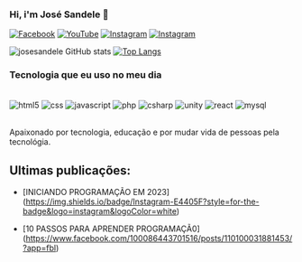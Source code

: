 

### Hi, i'm José Sandele 👋

[![Facebook](https://img.shields.io/badge/Facebook-1877F2?style=for-the-badge&logo=facebook&logoColor=white)](https://web.facebook.com/profile.php?id=100086443701516)
[![YouTube](https://img.shields.io/badge/YouTube-FF0000?style=for-the-badge&logo=youtube&logoColor=white)](https://l.facebook.com/l.php?u=https%3A%2F%2Fyoutube.com%2F%40josesandele%3Ffbclid%3DIwAR061XZUPrusXseGHJTVPlnR45GO_2i8ulErvhthHrmavrEHouRbHtt990E&h=AT3P-29-SDpDox-GAGAUYUJoIsIPO1k74ZRmLNC7LkM_v-EXDSCQDsOg7UnRjsOceNybIGq7jQAuEqt7XFdLRYDxqa6QGWzkAatXNSxB3zEy51g6xfBY4s_STibirDcfEfm0Fw)
[![Instagram](https://img.shields.io/badge/Instagram-E4405F?style=for-the-badge&logo=instagram&logoColor=white)](https://www.instagram.com/p/CovTSAyNzX9/?utm_source=ig_web_copy_link)
[![Instagram](https://img.shields.io/badge/LinkedIn-0077B5?style=for-the-badge&logo=linkedin&logoColor=white)](https://www.linkedin.com/posts/jose-sandele-7672b8237_carreira-activity-7032109863434399744-yvvH?utm_source=share&utm_medium=member_desktop)

![josesandele GitHub stats](https://github-readme-stats.vercel.app/api?username=josesandele&show_icons=true&theme=dracula)
[![Top Langs](https://github-readme-stats.vercel.app/api/top-langs/?username=josesandele)](https://github.com/anuraghazra/github-readme-stats)

### Tecnologia que eu uso no meu dia

<div style="display: inline_block"><br/>
<img align="center" alt="html5" src="https://img.shields.io/badge/HTML5-E34F26?style=for-the-badge&logo=html5&logoColor=white">
<img align="center" alt="css" src="https://img.shields.io/badge/CSS3-1572B6?style=for-the-badge&logo=css3&logoColor=white">
<img align="center" alt="javascript" src="https://img.shields.io/badge/JavaScript-F7DF1E?style=for-the-badge&logo=javascript&logoColor=black">
<img align="center" alt="php" src="https://img.shields.io/badge/PHP-777BB4?style=for-the-badge&logo=php&logoColor=white">
<img align="center" alt="csharp" src="https://img.shields.io/badge/C%23-239120?style=for-the-badge&logo=reactp&logoColor=white">
<img align="center" alt="unity" src="https://img.shields.io/badge/Unity-100000?style=for-the-badge&logo=unity&logoColor=white">
<img align="center" alt="react" src="https://img.shields.io/badge/React-20232A?style=for-the-badge&logo=react&logoColor=61DAFB">
<img align="center" alt="mysql" src="https://img.shields.io/badge/MySQL-00000F?style=for-the-badge&logo=mysql&logoColor=white">
</div><br/>

Apaixonado por tecnologia, educação e por mudar vida de pessoas pela tecnológia.

## Ultimas publicações:
- [INICIANDO PROGRAMAÇÃO EM 2023]</br>(https://img.shields.io/badge/Instagram-E4405F?style=for-the-badge&logo=instagram&logoColor=white)</br>

- [10 PASSOS PARA APRENDER PROGRAMAÇÃ0]</br>(https://www.facebook.com/100086443701516/posts/110100031881453/?app=fbl)
